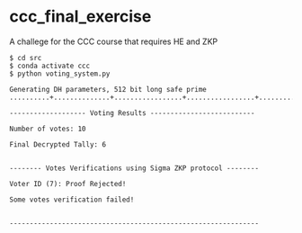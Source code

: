 # ccc_final_exercise
A challege for the CCC course that requires HE and ZKP

    $ cd src
    $ conda activate ccc
    $ python voting_system.py

    Generating DH parameters, 512 bit long safe prime
    ..........+..............+.................+.................+.....................................+..............++*++*++*++*++*++*++*++*++*++*++*++*++*++*++*++*++*++*++*++*++*++*++*++*++*++*++*++*++*++*++*++*++*++*++*++*++*++*++*++*++*++*++*++*++*++*++*++*++*++*++*++*++*++*++*++*++*++*++*++*++*++*++*++*

    ------------------- Voting Results --------------------------

    Number of votes: 10

    Final Decrypted Tally: 6


    -------- Votes Verifications using Sigma ZKP protocol --------

    Voter ID (7): Proof Rejected!

    Some votes verification failed!


    --------------------------------------------------------------
